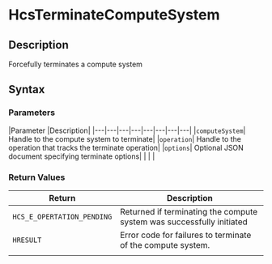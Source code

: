 # HcsTerminateComputeSystem

## Description
Forcefully terminates a compute system

## Syntax

### Parameters
|Parameter     |Description|
|---|---|---|---|---|---|---|---| 
|`computeSystem`| Handle to the compute system to terminate|
|`operation`| Handle to the operation that tracks the terminate operation|
|`options`| Optional JSON document specifying terminate options| 
|    |    | 

### Return Values
|Return | Description|
|---|---|
|`HCS_E_OPERTATION_PENDING`|Returned if terminating the compute system was successfully initiated|
|`HRESULT`|Error code for failures to terminate of the compute system.|
|     |     |